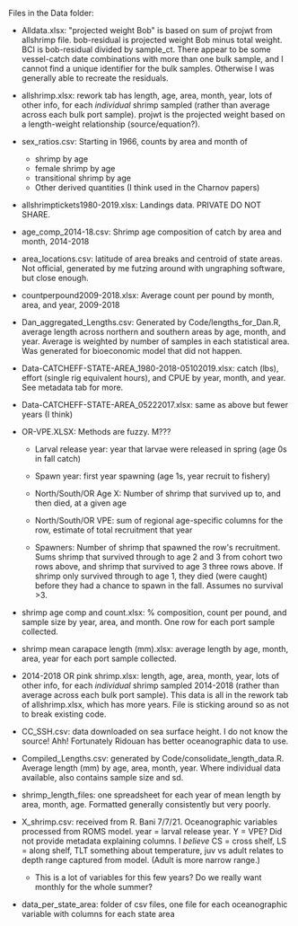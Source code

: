 Files in the Data folder:

-   Alldata.xlsx: "projected weight Bob" is based on sum of projwt from allshrimp file. bob-residual is projected weight Bob minus total weight. BCI is bob-residual divided by sample_ct. There appear to be some vessel-catch date combinations with more than one bulk sample, and I cannot find a unique identifier for the bulk samples. Otherwise I was generally able to recreate the residuals.

-   allshrimp.xlsx: rework tab has length, age, area, month, year, lots of other info, for each *individual* shrimp sampled (rather than average across each bulk port sample). projwt is the projected weight based on a length-weight relationship (source/equation?).

-   sex_ratios.csv: Starting in 1966, counts by area and month of

    -   shrimp by age
    -   female shrimp by age
    -   transitional shrimp by age
    -   Other derived quantities (I think used in the Charnov papers)

-   allshrimptickets1980-2019.xlsx: Landings data. PRIVATE DO NOT SHARE.

-   age_comp_2014-18.csv: Shrimp age composition of catch by area and month, 2014-2018

-   area_locations.csv: latitude of area breaks and centroid of state areas. Not official, generated by me futzing around with ungraphing software, but close enough.

-   countperpound2009-2018.xlsx: Average count per pound by month, area, and year, 2009-2018

-   Dan_aggregated_Lengths.csv: Generated by Code/lengths_for_Dan.R, average length across northern and southern areas by age, month, and year. Average is weighted by number of samples in each statistical area. Was generated for bioeconomic model that did not happen.

-   Data-CATCHEFF-STATE-AREA_1980-2018-05102019.xlsx: catch (lbs), effort (single rig equivalent hours), and CPUE by year, month, and year. See metadata tab for more.

-   Data-CATCHEFF-STATE-AREA_05222017.xlsx: same as above but fewer years (I think)

-   OR-VPE.XLSX: Methods are fuzzy. M???

    -   Larval release year: year that larvae were released in spring (age 0s in fall catch)

    -   Spawn year: first year spawning (age 1s, year recruit to fishery)

    -   North/South/OR Age X: Number of shrimp that survived up to, and then died, at a given age

    -   North/South/OR VPE: sum of regional age-specific columns for the row, estimate of total recruitment that year

    -   Spawners: Number of shrimp that spawned the row's recruitment. Sums shrimp that survived through to age 2 and 3 from cohort two rows above, and shrimp that survived to age 3 three rows above. If shrimp only survived through to age 1, they died (were caught) before they had a chance to spawn in the fall. Assumes no survival \>3.

-   shrimp age comp and count.xlsx: % composition, count per pound, and sample size by year, area, and month. One row for each port sample collected.

-   shrimp mean carapace length (mm).xlsx: average length by age, month, area, year for each port sample collected.

-   2014-2018 OR pink shrimp.xlsx: length, age, area, month, year, lots of other info, for each *individual* shrimp sampled 2014-2018 (rather than average across each bulk port sample). This data is all in the rework tab of allshrimp.xlsx, which has more years. File is sticking around so as not to break existing code.

-   CC_SSH.csv: data downloaded on sea surface height. I do not know the source! Ahh! Fortunately Ridouan has better oceanographic data to use.

-   Compiled_Lengths.csv: generated by Code/consolidate_length_data.R. Average length (mm) by age, area, month, year. Where individual data available, also contains sample size and sd.

-   shrimp_length_files: one spreadsheet for each year of mean length by area, month, age. Formatted generally consistently but very poorly.

-   X_shrimp.csv: received from R. Bani 7/7/21. Oceanographic variables processed from ROMS model. year = larval release year. Y = VPE? Did not provide metadata explaining columns. I *believe* CS = cross shelf, LS = along shelf, TLT something about temperature, juv vs adult relates to depth range captured from model. (Adult is more narrow range.)

    -   This is a lot of variables for this few years? Do we really want monthly for the whole summer?

-   data_per_state_area: folder of csv files, one file for each oceanographic variable with columns for each state area
